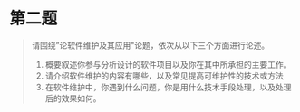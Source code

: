 # 第二题

> 请围绕”论软件维护及其应用"论题，依次从以下三个方面进行论述。
>
> 1. 概要叙述你参与分析设计的软件项目以及你在其中所承担的主要工作。
> 2. 请介绍软件维护的内容有哪些，以及常见提高可维护性的技术或方法
> 3. 在软件维护中，你遇到什么问题，你是用什么技术手段处理，以及处理后的效果如何。
